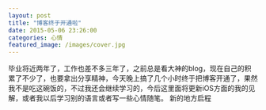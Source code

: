 ```yaml
---
layout: post
title: "博客终于开通啦"
date: 2015-05-06 23:26:00
categories: 心情
featured_image: /images/cover.jpg
---
```


毕业将近两年了，工作也差不多三年了，之前总是看大神的blog，现在自己的积累了不少了，也要拿出分享精神，今天晚上搞了几个小时终于把博客开通了，果然我不是吃这碗饭的，不过我还会继续学习的，今后这里面将更新iOS方面的我的见解，或者我以后学习别的语言或者写一些心情随笔。 新的地方启程

